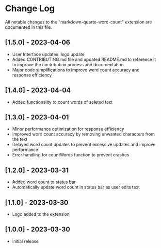 # Change Log

All notable changes to the "markdown-quarto-word-count" extension are documented in this file.

## [1.5.0] - 2023-04-06

- User Interface updates: logo update
- Added CONTRIBUTING.md file and updated README.md to reference it to improve the contribution process and documentation
- Major code simplifications to improve word count accuracy and response efficiency

## [1.4.0] - 2023-04-04

- Added functionality to count words of seleted text

## [1.3.0] - 2023-04-01

- Minor performance optimization for response efficiency
- Improved word count accuracy by removing unwanted characters from the text
- Delayed word count updates to prevent excessive updates and improve performance
- Error handling for countWords function to prevent crashes

## [1.2.0] - 2023-03-31

- Added word count to status bar
- Automatically update word count in status bar as user edits text

## [1.1.0] - 2023-03-30

- Logo added to the extension

## [1.0.0] - 2023-03-30

- Initial release
